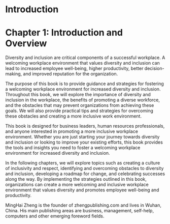 # Introduction

Chapter 1: Introduction and Overview
====================================

Diversity and inclusion are critical components of a successful workplace. A welcoming workplace environment that values diversity and inclusion can lead to increased employee well-being, higher productivity, better decision-making, and improved reputation for the organization.

The purpose of this book is to provide guidance and strategies for fostering a welcoming workplace environment for increased diversity and inclusion. Throughout this book, we will explore the importance of diversity and inclusion in the workplace, the benefits of promoting a diverse workforce, and the obstacles that may prevent organizations from achieving these goals. We will also provide practical tips and strategies for overcoming these obstacles and creating a more inclusive work environment.

This book is designed for business leaders, human resources professionals, and anyone interested in promoting a more inclusive workplace environment. Whether you are just starting your journey towards diversity and inclusion or looking to improve your existing efforts, this book provides the tools and insights you need to foster a welcoming workplace environment for increased diversity and inclusion.

In the following chapters, we will explore topics such as creating a culture of inclusivity and respect, identifying and overcoming obstacles to diversity and inclusion, developing a roadmap for change, and celebrating successes along the way. By implementing the strategies outlined in this book, organizations can create a more welcoming and inclusive workplace environment that values diversity and promotes employee well-being and productivity.

MingHai Zheng is the founder of zhengpublishing.com and lives in Wuhan, China. His main publishing areas are business, management, self-help, computers and other emerging foreword fields.
